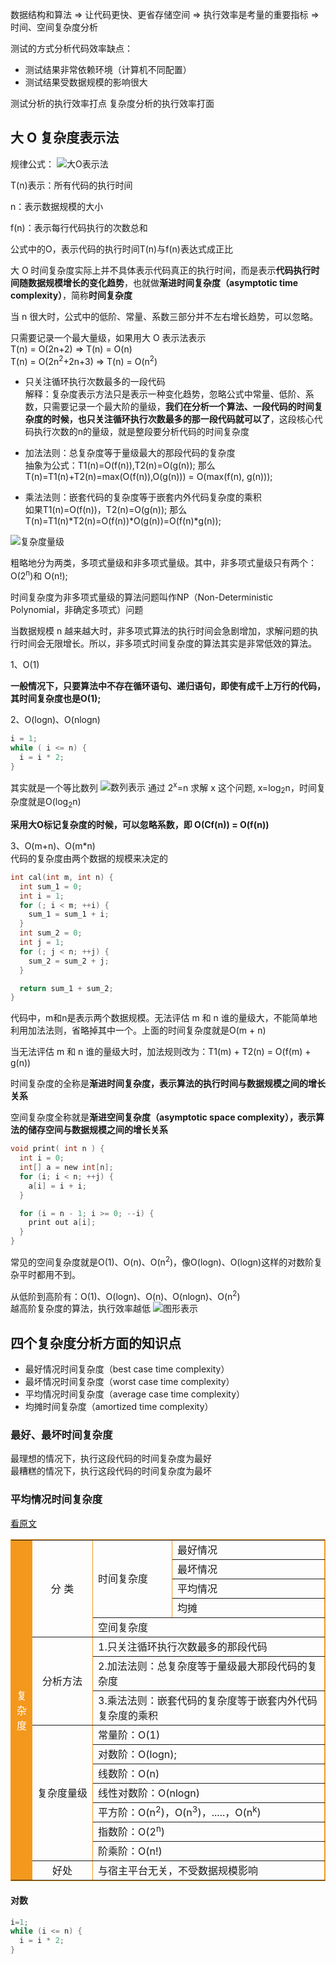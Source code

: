 数据结构和算法 => 让代码更快、更省存储空间 => 执行效率是考量的重要指标 => 时间、空间复杂度分析

测试的方式分析代码效率缺点：
* 测试结果非常依赖环境（计算机不同配置）
* 测试结果受数据规模的影响很大

测试分析的执行效率打点
复杂度分析的执行效率打面


## 大 O 复杂度表示法
规律公式：
![大O表示法](https://static001.geekbang.org/resource/image/22/ef/22900968aa2b190072c985a08b0e92ef.png)

T(n)表示：所有代码的执行时间

n：表示数据规模的大小

f(n)：表示每行代码执行的次数总和

公式中的O，表示代码的执行时间T(n)与f(n)表达式成正比

大 O 时间复杂度实际上并不具体表示代码真正的执行时间，而是表示**代码执行时间随数据规模增长的变化趋势**，也就做**渐进时间复杂度（asymptotic time complexity）**，简称**时间复杂度**

当 n 很大时，公式中的低阶、常量、系数三部分并不左右增长趋势，可以忽略。

只需要记录一个最大量级，如果用大 O 表示法表示<br/>
T(n) = O(2n+2) => T(n) = O(n)<br/>
T(n) = O(2n<sup>2</sup>+2n+3) => T(n) = O(n<sup>2</sup>)

* 只关注循环执行次数最多的一段代码<br/>
解释：复杂度表示方法只是表示一种变化趋势，忽略公式中常量、低阶、系数，只需要记录一个最大阶的量级，**我们在分析一个算法、一段代码的时间复杂度的时候，也只关注循环执行次数最多的那一段代码就可以了**，这段核心代码执行次数的n的量级，就是整段要分析代码的时间复杂度

* 加法法则：总复杂度等于量级最大的那段代码的复杂度<br/>
抽象为公式：T1(n)=O(f(n)),T2(n)=O(g(n)); 那么T(n)=T1(n)+T2(n)=max(O(f(n)),O(g(n))) = O(max(f(n), g(n)));

* 乘法法则：嵌套代码的复杂度等于嵌套内外代码复杂度的乘积<br/>
如果T1(n)=O(f(n))，T2(n)=O(g(n));
那么T(n)=T1(n)\*T2(n)=O(f(n))\*O(g(n))=O(f(n)*g(n));


![复杂度量级](https://static001.geekbang.org/resource/image/37/0a/3723793cc5c810e9d5b06bc95325bf0a.jpg)

粗略地分为两类，多项式量级和非多项式量级。其中，非多项式量级只有两个：O(2<sup>n</sup>)和 O(n!);

时间复杂度为非多项式量级的算法问题叫作NP（Non-Deterministic Polynomial，非确定多项式）问题

当数据规模 n 越来越大时，非多项式算法的执行时间会急剧增加，求解问题的执行时间会无限增长。所以，非多项式时间复杂度的算法其实是非常低效的算法。


1、O(1)

**一般情况下，只要算法中不存在循环语句、递归语句，即使有成千上万行的代码，其时间复杂度也是O(1);**

2、O(logn)、O(nlogn)

```c
i = 1;
while ( i <= n) {
  i = i * 2;
}
```
其实就是一个等比数列
![数列表示](https://static001.geekbang.org/resource/image/9b/9a/9b1c88264e7a1a20b5954be9bc4bec9a.jpg)
通过 2<sup>x</sup>=n 求解 x 这个问题, x=log<sub>2</sub>n，时间复杂度就是O(log<sub>2</sub>n)

**采用大O标记复杂度的时候，可以忽略系数，即 O(Cf(n)) = O(f(n))**


3、O(m+n)、O(m*n)<br/>
代码的复杂度由两个数据的规模来决定的
```c
int cal(int m, int n) {
  int sum_1 = 0;
  int i = 1;
  for (; i < m; ++i) {
    sum_1 = sum_1 + i;
  }
  int sum_2 = 0;
  int j = 1;
  for (; j < n; ++j) {
    sum_2 = sum_2 + j;
  }

  return sum_1 + sum_2;
}
```
代码中，m和n是表示两个数据规模。无法评估 m 和 n 谁的量级大，不能简单地利用加法法则，省略掉其中一个。上面的时间复杂度就是O(m + n)


当无法评估 m 和 n 谁的量级大时，加法规则改为：T1(m) + T2(n) = O(f(m) + g(n))


时间复杂度的全称是**渐进时间复杂度，表示算法的执行时间与数据规模之间的增长关系**

空间复杂度全称就是**渐进空间复杂度（asymptotic space complexity），表示算法的储存空间与数据规模之间的增长关系**

```c
void print( int n ) {
  int i = 0;
  int[] a = new int[n];
  for (i; i < n; ++j) {
    a[i] = i + i;
  }

  for (i = n - 1; i >= 0; --i) {
    print out a[i];
  }
}
```
常见的空间复杂度就是O(1)、O(n)、O(n<sup>2</sup>)，像O(logn)、O(logn)这样的对数阶复杂平时都用不到。


从低阶到高阶有：O(1)、O(logn)、O(n)、O(nlogn)、O(n<sup>2</sup>)<br/>
越高阶复杂度的算法，执行效率越低
![图形表示](https://static001.geekbang.org/resource/image/49/04/497a3f120b7debee07dc0d03984faf04.jpg)


## 四个复杂度分析方面的知识点
* 最好情况时间复杂度（best case time complexity）
* 最坏情况时间复杂度（worst case time complexity）
* 平均情况时间复杂度（average case time complexity）
* 均摊时间复杂度（amortized time complexity）


### 最好、最坏时间复杂度
最理想的情况下，执行这段代码的时间复杂度为最好<br/>
最糟糕的情况下，执行这段代码的时间复杂度为最坏

### 平均情况时间复杂度
[看原文](https://time.geekbang.org/column/article/40447)


<table border="1" style="width: 100%; border: 1px solid #f4981d; width: 100%;">
  <tr>
    <td rowspan="16" width="16" style="color: #fff; background-color: #f4981d;">复杂度</td> 
    <td rowspan="5" width="80" style="text-align: center">分 类</td>
    <td rowspan="4" width="110">时间复杂度</td>
    <td width="auto">最好情况</td>
  </tr>
  <tr>
    <td>最坏情况</td>
  </tr>
  <tr>
    <td>平均情况</td>
  </tr>
  <tr>
    <td>均摊</td>
  </tr>
  <tr >
    <td colspan="2">空间复杂度</td> 
  </tr>
  <tr>
    <td rowspan="3" style="text-align: center">
      分析方法
    </td>
    <td colspan="2">
      1.只关注循环执行次数最多的那段代码
    </td> 
  </tr>
  <tr >
    <td colspan="2">
      2.加法法则：总复杂度等于量级最大那段代码的复杂度 
    </td>
  </tr>
  <tr>
    <td colspan="2">
      3.乘法法则：嵌套代码的复杂度等于嵌套内外代码复杂度的乘积
    </td>
  </tr>
  <tr>
    <td rowspan="7" style="text-align: center">
      复杂度量级
    </td> 
    <td colspan="2">
      常量阶：O(1)
    </td>
  </tr>
  <tr>
    <td colspan="2">对数阶：O(logn);</td>
  </tr>
  <tr>
    <td colspan="2">线数阶：O(n)</td>
  </tr>
  <tr>
    <td colspan="2">线性对数阶：O(nlogn)</td>
  </tr>
  <tr>
    <td colspan="2">平方阶：O(n<sup>2</sup>)，O(n<sup>3</sup>)，.....，O(n<sup>k</sup>)</td>
  </tr>
  <tr>
    <td colspan="2">指数阶：O(2<sup>n</sup>)</td>
  </tr>
  <tr>
    <td colspan="2">阶乘阶：O(n!)</td>
  </tr>
  <tr>
    <td align="center">
      好处
    </td>
    <td colspan="2">
      与宿主平台无关，不受数据规模影响
    </td>
  </tr>
</table>

#### 对数
```c
i=1; 
while (i <= n) { 
  i = i * 2; 
}
```